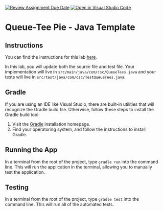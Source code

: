 [![Review Assignment Due Date](https://classroom.github.com/assets/deadline-readme-button-22041afd0340ce965d47ae6ef1cefeee28c7c493a6346c4f15d667ab976d596c.svg)](https://classroom.github.com/a/k-MOsbHr)
[![Open in Visual Studio Code](https://classroom.github.com/assets/open-in-vscode-2e0aaae1b6195c2367325f4f02e2d04e9abb55f0b24a779b69b11b9e10269abc.svg)](https://classroom.github.com/online_ide?assignment_repo_id=17337793&assignment_repo_type=AssignmentRepo)
# Queue-Tee Pie - Java Template

## Instructions

You can find the instructions for this lab [here](https://cyrusvandrevala.com/teaching/csc/214/labs/queue-tee-pie.html).

In this lab, you will update both the source file and test file. Your implementation will live in `src/main/java/com/csc/QueueTees.java` and your tests will live in `src/test/java/com/csc/TestQueueTees.java`.

## Gradle

If you are using an IDE like Visual Studio, there are built-in utilities that will recognize the Gradle build file. Otherwise, follow these steps to install the Gradle build tool:

1. Visit the [Gradle](https://gradle.org/install/) installation homepage.
2. Find your operatoring system, and follow the instructions to install Gradle.

## Running the App

In a terminal from the root of the project, type `gradle run` into the command line. This will run the application in the terminal, allowing you to manually test the application.

## Testing

In a terminal from the root of the project, type `gradle test` into the command line. This will run all of the automated tests.

